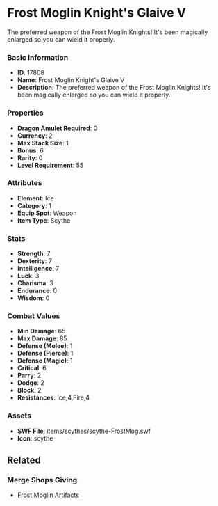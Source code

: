 # Frost Moglin Knight's Glaive V

The preferred weapon of the Frost Moglin Knights! It's been magically enlarged so you can wield it properly.

### Basic Information

- **ID**: 17808
- **Name**: Frost Moglin Knight&#039;s Glaive V
- **Description**: The preferred weapon of the Frost Moglin Knights! It&#039;s been magically enlarged so you can wield it properly.

### Properties

- **Dragon Amulet Required**: 0
- **Currency**: 2
- **Max Stack Size**: 1
- **Bonus**: 6
- **Rarity**: 0
- **Level Requirement**: 55

### Attributes

- **Element**: Ice
- **Category**: 1
- **Equip Spot**: Weapon
- **Item Type**: Scythe

### Stats

- **Strength**: 7
- **Dexterity**: 7
- **Intelligence**: 7
- **Luck**: 3
- **Charisma**: 3
- **Endurance**: 0
- **Wisdom**: 0

### Combat Values

- **Min Damage**: 65
- **Max Damage**: 85
- **Defense (Melee)**: 1
- **Defense (Pierce)**: 1
- **Defense (Magic)**: 1
- **Critical**: 6
- **Parry**: 2
- **Dodge**: 2
- **Block**: 2
- **Resistances**: Ice,4,Fire,4

### Assets

- **SWF File**: items/scythes/scythe-FrostMog.swf
- **Icon**: scythe

## Related

### Merge Shops Giving

- [Frost Moglin Artifacts](../merge-shops/285-frost-moglin-artifacts.md)

